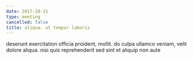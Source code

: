 ```yaml
---
date: 2017-10-31
type: meeting
cancelled: false
title: aliqua. ut tempor laboris
---
```

deserunt exercitation officia proident, mollit. do culpa ullamco veniam, velit dolore aliqua. nisi quis reprehenderit sed sint et aliquip non aute